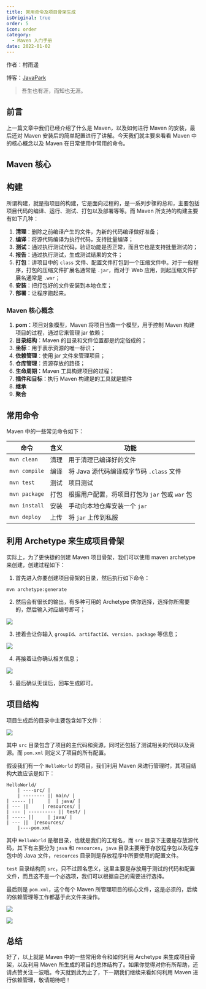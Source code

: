 ```yaml
---
title: 常用命令及项目骨架生成
isOriginal: true
order: 5
icon: order
category:
  - Maven 入门手册
date: 2022-01-02
---
```


作者：村雨遥

博客：[JavaPark](https://cunyu1943.github.io/JavaPark)

> 吾生也有涯，而知也无涯。

## 前言

上一篇文章中我们已经介绍了什么是 Maven，以及如何进行 Maven 的安装，最后还对 Maven 安装后的简单配置进行了讲解。今天我们就主要来看看 Maven 中的核心概念以及 Maven 在日常使用中常用的命令。

## Maven 核心

## 构建

所谓构建，就是指项目的构建，它是面向过程的，是一系列步骤的总和，主要包括项目代码的编译、运行、测试、打包以及部署等等。而 Maven 所支持的构建主要有如下几种：

1.  **清理**：删除之前编译产生的文件，为新的代码编译做好准备；
2.  **编译**：将源代码编译为执行代码，支持批量编译；
3.  **测试**：通过执行测试代码，验证功能是否正常，而且它也是支持批量测试的；
4.  **报告**：通过执行测试，生成测试结果的文件；
5.  **打包**：讲项目中的 `class` 文件、配置文件打包到一个压缩文件中。对于一般程序，打包的压缩文件扩展名通常是 `.jar`，而对于 Web 应用，则起压缩文件扩展名通常是 `.war`；
6.  **安装**：把打包好的文件安装到本地仓库；
7.  **部署**：让程序跑起来。

### Maven 核心概念

1.  **pom**：项目对象模型，Maven 将项目当做一个模型，用于控制 Maven 构建项目的过程，通过它来管理 jar 依赖；
2.  **目录结构**：Maven 的目录和文件位置都是约定俗成的；
3.  **坐标**：用于表示资源的唯一标识；
4.  **依赖管理**：使用 jar 文件来管理项目；
5.  **仓库管理**：资源存放的路径；
6.  **生命周期**：Maven 工具构建项目的过程；
7.  **插件和目标**：执行 Maven 构建是的工具就是插件
8.  **继承**
9.  **聚合**

## 常用命令

Maven 中的一些常见命令如下：

| 命令          | 含义 | 功能                                           |
| ------------- | ---- | ---------------------------------------------- |
| `mvn clean`   | 清理 | 用于清理已编译好的文件                         |
| `mvn compile` | 编译 | 将 Java 源代码编译成字节码 `.class` 文件       |
| `mvn test`    | 测试 | 项目测试                                       |
| `mvn package` | 打包 | 根据用户配置，将项目打包为 `jar` 包或 `war` 包 |
| `mvn install` | 安装 | 手动向本地仓库安装一个 `jar`                   |
| `mvn deploy`  | 上传 | 将 `jar` 上传到私服                            |

## 利用 Archetype 来生成项目骨架

实际上，为了更快捷的创建 Maven 项目骨架，我们可以使用 maven archetype 来创建，创建过程如下：

1.  首先进入你要创建项目骨架的目录，然后执行如下命令：

```shell
mvn archetype:generate
```

2.  然后会有很长的输出，有多种可用的 Archetype 供你选择，选择你所需要的，然后输入对应编号即可；

![](./assets/maven-archetype.png)

3.  接着会让你输入 `groupId`、`artifactId`、`version`、`package` 等信息；

![](./assets/maven-groupid.png)

4.  再接着让你确认相关信息；

![](./assets/maven-confirm.png)

5.  最后确认无误后，回车生成即可。

## 项目结构

项目生成后的目录中主要包含如下文件：

![](./assets/project-structure.png)

其中 `src` 目录包含了项目的主代码和资源，同时还包括了测试相关的代码以及资源。而 `pom.xml` 则定义了项目的所有配置。

假设我们有一个 `HelloWorld` 的项目，我们利用 Maven 来进行管理时，其项目结构大致应该是如下：

```
HelloWorld/
    | ----src/ |
    | -------- || main/ |
| ----- ||     |  | java/ |
| --- ||     | resources/ |
| --- | ---------- || test/ |
| ----- ||     | java/ |
| --- ||  |resources/
    |----pom.xml
```

其中 `HelloWorld` 是根目录，也就是我们的工程名，而 `src` 目录下主要是存放源代码，其下有主要分为 `java` 和 `resources`，`java` 目录主要用于存放程序包以及程序包中的 Java 文件，`resources` 目录则是存放程序中所要使用的配置文件。

`test` 目录结构同 `src`，只不过顾名思义，这里主要是存放用于测试的代码和配置文件，而且这不是一个必选项，我们可以根据自己的需要进行选择。

最后则是 `pom.xml`，这个每个 Maven 所管理项目的核心文件，这是必须的，后续的依赖管理等工作都基于此文件来操作。

![](./assets/file-structure.png)

![](./assets/pom.png)

## 总结

好了，以上就是 Maven 中的一些常用命令和如何利用 Archetype 来生成项目骨架，以及利用 Maven 所生成的项目的总体结构了。如果你觉得对你有所帮助，还请点赞关注一波哦。今天就到此为止了，下一期我们继续来看如何利用 Maven 进行依赖管理，敬请期待吧！
